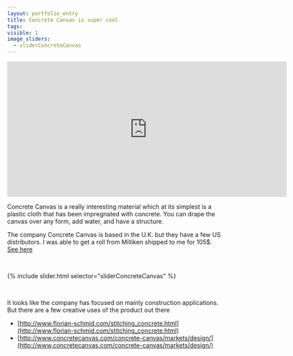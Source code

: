 ```yaml
---
layout: portfolio_entry
title: Concrete Canvas is super cool	
tags: 
visible: 1
image_sliders:
  - sliderConcreteCanvas
---
```


<iframe width="650" height="315" src="https://www.youtube.com/embed/LBHVKFCoYFc?rel=0" frameborder="0" allowfullscreen></iframe>
<br>

Concrete Canvas is a really interesting material which at its simplest is a plastic cloth that has been impregnated with concrete. You can drape
the canvas over any form, add water, and have a structure. 

The company Concrete Canvas is based in the U.K. but they have a few US distributors. I was able to get a roll from Milliken shipped to me for 105$. [See here](http://infrastructure.milliken.com/concretecloth/)

<br>

{% include slider.html selector="sliderConcreteCanvas" %}

<br>

It looks like the company has focused on mainly construction applications. But there are a few creative uses of the product out there

*	[http://www.florian-schmid.com/stitching_concrete.html](http://www.florian-schmid.com/stitching_concrete.html)
* 	[http://www.concretecanvas.com/concrete-canvas/markets/design/](http://www.concretecanvas.com/concrete-canvas/markets/design/)


